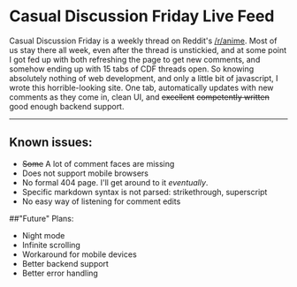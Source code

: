 # Casual Discussion Friday Live Feed

Casual Discussion Friday is a weekly thread on Reddit's [/r/anime](https://reddit.com/r/anime). Most of us stay there all week, even after the thread is unstickied, and at some point I got fed up with both refreshing the page to get new comments, and somehow ending up with 15 tabs of CDF threads open. So knowing absolutely nothing of web development, and only a little bit of javascript, I wrote this horrible-looking site. One tab, automatically updates with new comments as they come in, clean UI, and ~~excellent~~ ~~competently written~~ good enough backend support.

***

## Known issues:

* ~~Some~~ A lot of comment faces are missing
* Does not support mobile browsers
* No formal 404 page. I'll get around to it *eventually*.
* Specific markdown syntax is not parsed: strikethrough, superscript
* No easy way of listening for comment edits

##"Future" Plans:

* Night mode
* Infinite scrolling
* Workaround for mobile devices
* Better backend support
* Better error handling

